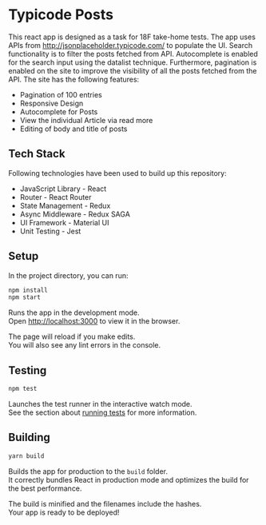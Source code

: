 # Typicode Posts

This react app is designed as a task for 18F take-home tests.
The app uses APIs from http://jsonplaceholder.typicode.com/ to populate the UI. Search functionality is to filter the posts fetched from API.
Autocomplete is enabled for the search input using the datalist technique. Furthermore, pagination is enabled on the site to improve the visibility
of all the posts fetched from the API. The site has the following features:

- Pagination of 100 entries
- Responsive Design
- Autocomplete for Posts
- View the individual Article via read more
- Editing of body and title of posts

## Tech Stack
Following technologies have been used to build up this repository:

- JavaScript Library - React
- Router - React Router
- State Management - Redux
- Async Middleware - Redux SAGA
- UI Framework - Material UI
- Unit Testing - Jest

## Setup
In the project directory, you can run:

```sh
npm install
npm start
```

Runs the app in the development mode.<br />
Open [http://localhost:3000](http://localhost:3000) to view it in the browser.

The page will reload if you make edits.<br />
You will also see any lint errors in the console.

## Testing

```sh
npm test
```

Launches the test runner in the interactive watch mode.<br />
See the section about [running tests](https://facebook.github.io/create-react-app/docs/running-tests) for more information.

## Building
```sh
yarn build
```

Builds the app for production to the `build` folder.<br />
It correctly bundles React in production mode and optimizes the build for the best performance.

The build is minified and the filenames include the hashes.<br />
Your app is ready to be deployed!
